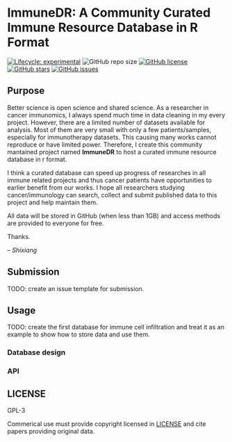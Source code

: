 
<!-- README.md is generated from README.Rmd. Please edit that file -->

# ImmuneDR: A Community Curated Immune Resource Database in R Format

<!-- badges: start -->

[![Lifecycle:
experimental](https://img.shields.io/badge/lifecycle-experimental-orange.svg)](https://www.tidyverse.org/lifecycle/#experimental)
![GitHub repo
size](https://img.shields.io/github/repo-size/ShixiangWang/ImmuneDR)
[![GitHub
license](https://img.shields.io/github/license/ShixiangWang/ImmuneDR)](https://github.com/ShixiangWang/ImmuneDR)
[![GitHub
stars](https://img.shields.io/github/stars/ShixiangWang/ImmuneDR)](https://github.com/ShixiangWang/ImmuneDR/stargazers)
[![GitHub
issues](https://img.shields.io/github/issues/ShixiangWang/ImmuneDR)](https://github.com/ShixiangWang/ImmuneDR/issues)
<!-- badges: end -->

## Purpose

Better science is open science and shared science. As a researcher in
cancer immunomics, I always spend much time in data cleaning in my every
project. However, there are a limited number of datasets available for
analysis. Most of them are very small with only a few patients/samples,
especially for immunotherapy datasets. This causing many works cannot
reproduce or have limited power. Therefore, I create this community
mantained project named **ImmuneDR** to host a curated immune resource
database in r format.

I think a curated database can speed up progress of researches in all
immune related projects and thus cancer patients have opportunities to
earlier benefit from our works. I hope all researchers studying
cancer/immunology can search, collect and submit published data to this
project and help maintain them.

All data will be stored in GitHub (when less than 1GB) and access
methods are provided to everyone for free.

Thanks.

– *Shixiang*

## Submission

TODO: create an issue template for submission.

## Usage

TODO: create the first database for immune cell infiltration and treat
it as an example to show how to store data and use them.

### Database design

### API

## LICENSE

GPL-3

Commerical use must provide copyright licensed in [LICENSE](LICENSE.md)
and cite papers providing original data.

